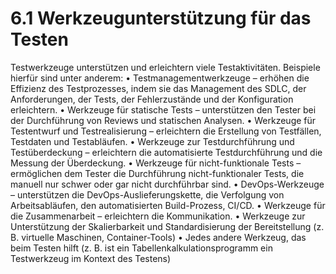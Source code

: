 # 6.1 Werkzeugunterstützung für das Testen

Testwerkzeuge unterstützen und erleichtern viele Testaktivitäten. Beispiele hierfür sind unter
anderem:
• Testmanagementwerkzeuge – erhöhen die Effizienz des Testprozesses, indem sie das
Management des SDLC, der Anforderungen, der Tests, der Fehlerzustände und der
Konfiguration erleichtern.
• Werkzeuge für statische Tests – unterstützen den Tester bei der Durchführung von
Reviews und statischen Analysen.
• Werkzeuge für Testentwurf und Testrealisierung – erleichtern die Erstellung von
Testfällen, Testdaten und Testabläufen.
• Werkzeuge zur Testdurchführung und Testüberdeckung – erleichtern die
automatisierte Testdurchführung und die Messung der Überdeckung.
• Werkzeuge für nicht-funktionale Tests – ermöglichen dem Tester die Durchführung
nicht-funktionaler Tests, die manuell nur schwer oder gar nicht durchführbar sind.
• DevOps-Werkzeuge – unterstützen die DevOps-Auslieferungskette, die Verfolgung
von Arbeitsabläufen, den automatisierten Build-Prozess, CI/CD.
• Werkzeuge für die Zusammenarbeit – erleichtern die Kommunikation.
• Werkzeuge zur Unterstützung der Skalierbarkeit und Standardisierung der
Bereitstellung (z. B. virtuelle Maschinen, Container-Tools)
• Jedes andere Werkzeug, das beim Testen hilft (z. B. ist ein Tabellenkalkulationsprogramm
ein Testwerkzeug im Kontext des Testens) 